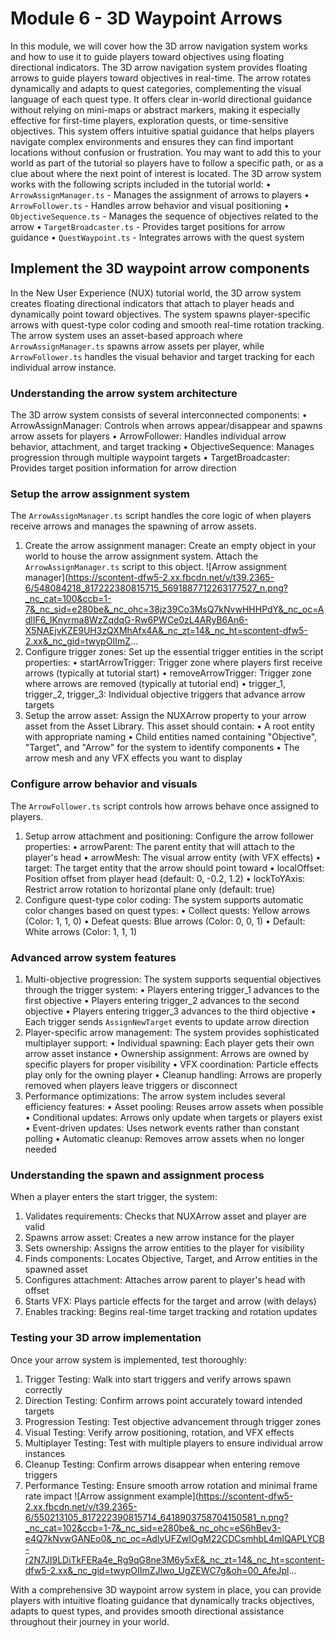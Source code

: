 # Module 6 - 3D Waypoint Arrows

In this module, we will cover how the 3D arrow navigation system works and how to use it to guide players toward objectives using floating directional indicators. The 3D arrow navigation system provides floating arrows to guide players toward objectives in real-time. The arrow rotates dynamically and adapts to quest categories, complementing the visual language of each quest type. It offers clear in-world directional guidance without relying on mini-maps or abstract markers, making it especially effective for first-time players, exploration quests, or time-sensitive objectives. This system offers intuitive spatial guidance that helps players navigate complex environments and ensures they can find important locations without confusion or frustration. You may want to add this to your world as part of the tutorial so players have to follow a specific path, or as a clue about where the next point of interest is located. The 3D arrow system works with the following scripts included in the tutorial world:
• `ArrowAssignManager.ts` - Manages the assignment of arrows to players
• `ArrowFollower.ts` - Handles arrow behavior and visual positioning
• `ObjectiveSequence.ts` - Manages the sequence of objectives related to the arrow
• `TargetBroadcaster.ts` - Provides target positions for arrow guidance
• `QuestWaypoint.ts` - Integrates arrows with the quest system

## Implement the 3D waypoint arrow components

In the New User Experience (NUX) tutorial world, the 3D arrow system creates floating directional indicators that attach to player heads and dynamically point toward objectives. The system spawns player-specific arrows with quest-type color coding and smooth real-time rotation tracking. The arrow system uses an asset-based approach where `ArrowAssignManager.ts` spawns arrow assets per player, while `ArrowFollower.ts` handles the visual behavior and target tracking for each individual arrow instance.

### Understanding the arrow system architecture

The 3D arrow system consists of several interconnected components:
• ArrowAssignManager: Controls when arrows appear/disappear and spawns arrow assets for players
• ArrowFollower: Handles individual arrow behavior, attachment, and target tracking
• ObjectiveSequence: Manages progression through multiple waypoint targets
• TargetBroadcaster: Provides target position information for arrow direction

### Setup the arrow assignment system

The `ArrowAssignManager.ts` script handles the core logic of when players receive arrows and manages the spawning of arrow assets.
1. Create the arrow assignment manager: Create an empty object in your world to house the arrow assignment system. Attach the `ArrowAssignManager.ts` script to this object. ![Arrow assignment manager](https://scontent-dfw5-2.xx.fbcdn.net/v/t39.2365-6/548084218_817222380815715_5691887712263177527_n.png?_nc_cat=100&ccb=1-7&_nc_sid=e280be&_nc_ohc=38jz39Co3MsQ7kNvwHHHPdY&_nc_oc=AdlIF6_IKnyrma8WzZqdqG-Rw6PWCe0zL4ARyB6An6-X5NAEjvKZE9UH3zQXMhAfx4A&_nc_zt=14&_nc_ht=scontent-dfw5-2.xx&_nc_gid=twypOIImZ...
2. Configure trigger zones: Set up the essential trigger entities in the script properties:
  • startArrowTrigger: Trigger zone where players first receive arrows (typically at tutorial start)
  • removeArrowTrigger: Trigger zone where arrows are removed (typically at tutorial end)
  • trigger_1, trigger_2, trigger_3: Individual objective triggers that advance arrow targets
3. Setup the arrow asset: Assign the NUXArrow property to your arrow asset from the Asset Library. This asset should contain:
  • A root entity with appropriate naming
  • Child entities named containing "Objective", "Target", and "Arrow" for the system to identify components
  • The arrow mesh and any VFX effects you want to display

### Configure arrow behavior and visuals

The `ArrowFollower.ts` script controls how arrows behave once assigned to players.
1. Setup arrow attachment and positioning: Configure the arrow follower properties:
  • arrowParent: The parent entity that will attach to the player's head
  • arrowMesh: The visual arrow entity (with VFX effects)
  • target: The target entity that the arrow should point toward
  • localOffset: Position offset from player head (default: 0, -0.2, 1.2)
  • lockToYAxis: Restrict arrow rotation to horizontal plane only (default: true)
2. Configure quest-type color coding: The system supports automatic color changes based on quest types:
  • Collect quests: Yellow arrows (Color: 1, 1, 0)
  • Defeat quests: Blue arrows (Color: 0, 0, 1)
  • Default: White arrows (Color: 1, 1, 1)

### Advanced arrow system features

1. Multi-objective progression: The system supports sequential objectives through the trigger system:
  • Players entering trigger_1 advances to the first objective
  • Players entering trigger_2 advances to the second objective
  • Players entering trigger_3 advances to the third objective
  • Each trigger sends `AssignNewTarget` events to update arrow direction
2. Player-specific arrow management: The system provides sophisticated multiplayer support:
  • Individual spawning: Each player gets their own arrow asset instance
  • Ownership assignment: Arrows are owned by specific players for proper visibility
  • VFX coordination: Particle effects play only for the owning player
  • Cleanup handling: Arrows are properly removed when players leave triggers or disconnect
3. Performance optimizations: The arrow system includes several efficiency features:
  • Asset pooling: Reuses arrow assets when possible
  • Conditional updates: Arrows only update when targets or players exist
  • Event-driven updates: Uses network events rather than constant polling
  • Automatic cleanup: Removes arrow assets when no longer needed

### Understanding the spawn and assignment process

When a player enters the start trigger, the system:
1. Validates requirements: Checks that NUXArrow asset and player are valid
2. Spawns arrow asset: Creates a new arrow instance for the player
3. Sets ownership: Assigns the arrow entities to the player for visibility
4. Finds components: Locates Objective, Target, and Arrow entities in the spawned asset
5. Configures attachment: Attaches arrow parent to player's head with offset
6. Starts VFX: Plays particle effects for the target and arrow (with delays)
7. Enables tracking: Begins real-time target tracking and rotation updates

### Testing your 3D arrow implementation

Once your arrow system is implemented, test thoroughly:
1. Trigger Testing: Walk into start triggers and verify arrows spawn correctly
2. Direction Testing: Confirm arrows point accurately toward intended targets
3. Progression Testing: Test objective advancement through trigger zones
4. Visual Testing: Verify arrow positioning, rotation, and VFX effects
5. Multiplayer Testing: Test with multiple players to ensure individual arrow instances
6. Cleanup Testing: Confirm arrows disappear when entering remove triggers
7. Performance Testing: Ensure smooth arrow rotation and minimal frame rate impact
 ![Arrow assignment example](https://scontent-dfw5-2.xx.fbcdn.net/v/t39.2365-6/550213105_817222390815714_6418903758704150581_n.png?_nc_cat=102&ccb=1-7&_nc_sid=e280be&_nc_ohc=eS6hBev3-e4Q7kNvwGANEo0&_nc_oc=AdlyUFZwIOgM22CDCsmhbL4mIQAPLYCB-r2N7JI9LDiTkFERa4e_Rg9qG8ne3M6y5xE&_nc_zt=14&_nc_ht=scontent-dfw5-2.xx&_nc_gid=twypOIImZJlwo_UgZEWC7g&oh=00_AfeJpl...

With a comprehensive 3D waypoint arrow system in place, you can provide players with intuitive floating guidance that dynamically tracks objectives, adapts to quest types, and provides smooth directional assistance throughout their journey in your world.
